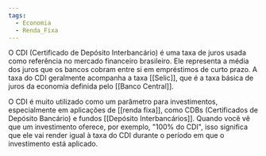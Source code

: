 ```yaml
---
tags:
  - Economia
  - Renda_Fixa
---
```

O CDI (Certificado de Depósito Interbancário) é uma taxa de juros usada como referência no mercado financeiro brasileiro. Ele representa a média dos juros que os bancos cobram entre si em empréstimos de curto prazo. A taxa do CDI geralmente acompanha a taxa [[Selic]], que é a taxa básica de juros da economia definida pelo [[Banco Central]].

O CDI é muito utilizado como um parâmetro para investimentos, especialmente em aplicações de [[renda fixa]], como CDBs (Certificados de Depósito Bancário) e fundos [[Depósito Interbancários]]. Quando você vê que um investimento oferece, por exemplo, "100% do CDI", isso significa que ele vai render igual à taxa do CDI durante o período em que o investimento está aplicado.